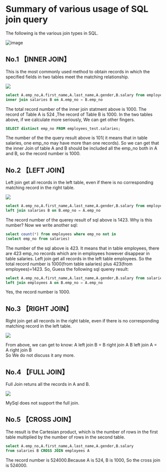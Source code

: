 # Summary of various usage of SQL join query
The following is the various join types in SQL.

![image](https://user-images.githubusercontent.com/81301502/129463661-aaef2f3a-42d0-423b-b2af-cdab93c1e329.png)


 ## No.1 【INNER JOIN】
This is the most commonly used method to obtain records in which the specified fields in two tables meet the matching relationship.

![](https://pic2.zhimg.com/80/v2-eaa5d9a2aa94c71d0a0633339481afd9_1440w.jpg)

```SQL
select A.emp_no,A.first_name,A.last_name,A.gender,B.salary from employees A
inner join salaries B on A.emp_no = B.emp_no
```
The  total record number of the inner join statment above is 1000.
The record of Table A is 524 ,The record of Table B is 1000. In the two tables above, if we calculate more seriously, We can get other fingers.
```sql
SELECT distinct emp_no FROM employees_test.salaries;
```
The number of the the query result above is 101( it means that in table salaries, one emp_no may have more than one records).  So we can get that the inner Join of table A and B should be included all the emp_no both in A and B, so the record number is 1000.
                                                              
## No.2 【LEFT JOIN】
Left join get all records in the left table, even if there is no corresponding matching record in the right table.

![](https://pic4.zhimg.com/80/v2-45fcd21c1199f2ff71ecf1231a18c86b_1440w.jpg)

```sql
select A.emp_no,A.first_name,A.last_name,A.gender,B.salary from employees A
left join salaries B on B.emp_no = A.emp_no
```
The record number of the querey result of sql above  is 1423. Why is this number? Now we write another sql:
```sql
select count(*) from employees where emp_no not in 
(select emp_no from salaries)
```
The number of the sql above is 423. It means that in table  employees, there are 423 emp_no records which are in employees however disappear in table salaries. Left join get all records in the left table employees. So the total record number is 1000(from table salaries) plus 423(from employees)=1423.
So, Guess the following sql querey result:
```sql
select A.emp_no,A.first_name,A.last_name,A.gender,B.salary from salaries B
left join employees A on B.emp_no = A.emp_no
```
Yes, the record number is 1000.

## No.3 【RIGHT JOIN】
Right join get all records in the right table, even if there is no corresponding matching record in the left table. 

![](https://pic1.zhimg.com/80/v2-742cc2400cf90e34e4b19d0587047dec_1440w.jpg)  

From above, we can get to know:
A left join B = B right join A
B left join A = A right join B  
So  We do not discuss it any more.

## No.4 【FULL JOIN】
Full Join retuns all the records in A and B.

![](https://pic3.zhimg.com/80/v2-4da74dd801c81a61eb10e3699d87e4c6_1440w.jpg)

MySql does not support the full join.

## No.5 【CROSS JOIN】
The result is the Cartesian product, which is the number of rows in the first table multiplied by the number of rows in the second table.
```sql
select A.emp_no,A.first_name,A.last_name,A.gender,B.salary 
from salaries B CROSS JOIN employees A
```
The record number is 524000.Because A is 524, B is 1000, So the cross join is 524000.
